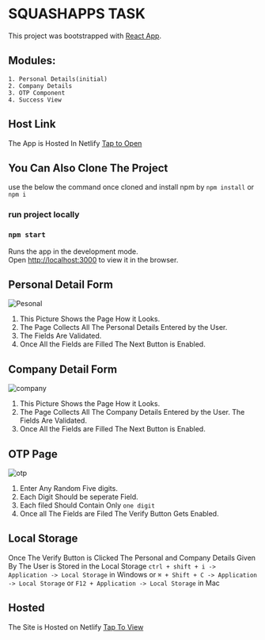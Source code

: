 # SQUASHAPPS TASK

This project was bootstrapped with [React App](https://reactjs.org/).

## Modules:
    1. Personal Details(initial)
    2. Company Details
    3. OTP Component
    4. Success View

## Host Link
The App is Hosted In Netlify [Tap to Open](https://6124c90d47a0609b1d952de1--musing-hopper-13c028.netlify.app/)

## You Can Also Clone The Project
use the below the command once cloned and install npm by `npm install` or  `npm i`

### run project locally
### `npm start`

Runs the app in the development mode.\
Open [http://localhost:3000](http://localhost:3000) to view it in the browser.

## Personal Detail Form
![Pesonal](https://user-images.githubusercontent.com/54699197/130607927-ebae4c84-adee-4c02-9d1d-bd9d75b78159.PNG)

1. This Picture Shows the Page How it Looks. 
2. The Page Collects All The Personal Details Entered by the    User. 
3. The Fields Are Validated. 
4. Once All the Fields are Filled The Next Button is Enabled.

## Company Detail Form
![company](https://user-images.githubusercontent.com/54699197/130607998-7bb278d7-d34a-4075-a7f4-f7fbbc710b21.PNG)

1. This Picture Shows the Page How it Looks. 
2. The Page Collects All The Company Details Entered by     the     User. The Fields Are Validated. 
3. Once All the Fields are Filled The Next Button is Enabled.

## OTP Page
![otp](https://user-images.githubusercontent.com/54699197/130608035-527b9ddb-fd80-433a-8535-857dd117b597.PNG)
1. Enter Any Random Five digits.
2. Each Digit Should be seperate Field.
3. Each filed Should Contain Only  `one digit`
4. Once all The Fields are Filed The Verify Button Gets Enabled.

## Local Storage
Once The Verify Button is Clicked The Personal and Company Details Given By The User is Stored in the Local Storage
`ctrl + shift + i -> Application -> Local Storage` in Windows or `⌘ + Shift + C -> Application -> Local Storage` or `F12 + Application -> Local Storage` in Mac 

## Hosted
The Site is Hosted on Netlify [Tap To View](https://6124d6c80f7f6a000815a73c--musing-hopper-13c028.netlify.app/)

